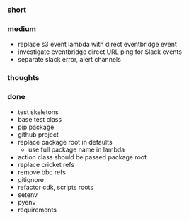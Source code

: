 ### short

### medium

- replace s3 event lambda with direct eventbridge event
- investigate eventbridge direct URL ping for Slack events
- separate slack error, alert channels

### thoughts

### done

- test skeletons
- base test class
- pip package
- github project
- replace package root in defaults
  - use full package name in lambda
- action class should be passed package root
- replace cricket refs
- remove bbc refs
- gitignore
- refactor cdk, scripts roots
- setenv
- pyenv
- requirements
